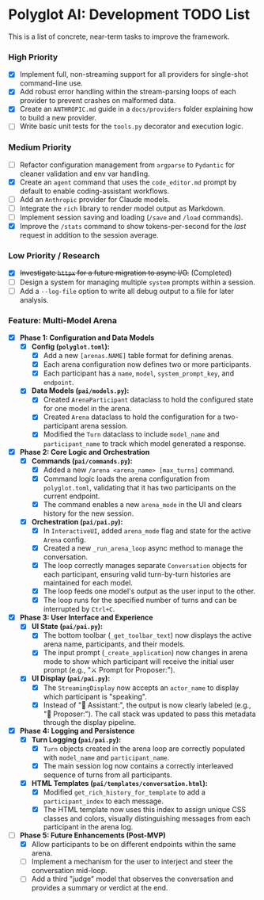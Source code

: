 # Polyglot AI: Development TODO List

This is a list of concrete, near-term tasks to improve the framework.

### High Priority

- [x] Implement full, non-streaming support for all providers for single-shot command-line use.
- [x] Add robust error handling within the stream-parsing loops of each provider to prevent crashes on malformed data.
- [x] Create an `ANTHROPIC.md` guide in a `docs/providers` folder explaining how to build a new provider.
- [ ] Write basic unit tests for the `tools.py` decorator and execution logic.

### Medium Priority

- [ ] Refactor configuration management from `argparse` to `Pydantic` for cleaner validation and env var handling.
- [x] Create an `agent` command that uses the `code_editor.md` prompt by default to enable coding-assistant workflows.
- [ ] Add an `Anthropic` provider for Claude models.
- [ ] Integrate the `rich` library to render model output as Markdown.
- [ ] Implement session saving and loading (`/save` and `/load` commands).
- [x] Improve the `/stats` command to show tokens-per-second for the *last* request in addition to the session average.

### Low Priority / Research

- [x] ~~Investigate `httpx` for a future migration to async I/O.~~ (Completed)
- [ ] Design a system for managing multiple `system` prompts within a session.
- [ ] Add a `--log-file` option to write all debug output to a file for later analysis.

### Feature: Multi-Model Arena
- [x] **Phase 1: Configuration and Data Models**
    - [x] **Config (`polyglot.toml`):**
        - [x] Add a new `[arenas.NAME]` table format for defining arenas.
        - [x] Each arena configuration now defines two or more participants.
        - [x] Each participant has a `name`, `model`, `system_prompt_key`, and `endpoint`.
    - [x] **Data Models (`pai/models.py`):**
        - [x] Created `ArenaParticipant` dataclass to hold the configured state for one model in the arena.
        - [x] Created `Arena` dataclass to hold the configuration for a two-participant arena session.
        - [x] Modified the `Turn` dataclass to include `model_name` and `participant_name` to track which model generated a response.
- [x] **Phase 2: Core Logic and Orchestration**
    - [x] **Commands (`pai/commands.py`):**
        - [x] Added a new `/arena <arena_name> [max_turns]` command.
        - [x] Command logic loads the arena configuration from `polyglot.toml`, validating that it has two participants on the current endpoint.
        - [x] The command enables a new `arena_mode` in the UI and clears history for the new session.
    - [x] **Orchestration (`pai/pai.py`):**
        - [x] In `InteractiveUI`, added `arena_mode` flag and state for the active `Arena` config.
        - [x] Created a new `_run_arena_loop` async method to manage the conversation.
        - [x] The loop correctly manages separate `Conversation` objects for each participant, ensuring valid turn-by-turn histories are maintained for each model.
        - [x] The loop feeds one model's output as the user input to the other.
        - [x] The loop runs for the specified number of turns and can be interrupted by `Ctrl+C`.
- [x] **Phase 3: User Interface and Experience**
    - [x] **UI State (`pai/pai.py`):**
        - [x] The bottom toolbar (`_get_toolbar_text`) now displays the active arena name, participants, and their models.
        - [x] The input prompt (`_create_application`) now changes in arena mode to show which participant will receive the initial user prompt (e.g., "⚔️ Prompt for Proposer:").
    - [x] **UI Display (`pai/pai.py`):**
        - [x] The `StreamingDisplay` now accepts an `actor_name` to display which participant is "speaking".
        - [x] Instead of "🤖 Assistant:", the output is now clearly labeled (e.g., "🤖 Proposer:"). The call stack was updated to pass this metadata through the display pipeline.
- [x] **Phase 4: Logging and Persistence**
    - [x] **Turn Logging (`pai/pai.py`):**
        - [x] `Turn` objects created in the arena loop are correctly populated with `model_name` and `participant_name`.
        - [x] The main session log now contains a correctly interleaved sequence of turns from all participants.
    - [x] **HTML Templates (`pai/templates/conversation.html`):**
        - [x] Modified `get_rich_history_for_template` to add a `participant_index` to each message.
        - [x] The HTML template now uses this index to assign unique CSS classes and colors, visually distinguishing messages from each participant in the arena log.
- [ ] **Phase 5: Future Enhancements (Post-MVP)**
    - [x] Allow participants to be on different endpoints within the same arena.
    - [ ] Implement a mechanism for the user to interject and steer the conversation mid-loop.
    - [ ] Add a third "judge" model that observes the conversation and provides a summary or verdict at the end.
